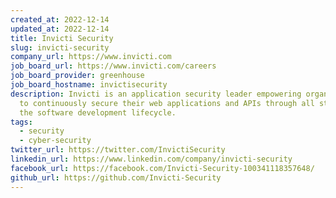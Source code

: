 ```yaml
---
created_at: 2022-12-14
updated_at: 2022-12-14
title: Invicti Security
slug: invicti-security
company_url: https://www.invicti.com
job_board_url: https://www.invicti.com/careers
job_board_provider: greenhouse
job_board_hostname: invictisecurity
description: Invicti is an application security leader empowering organizations
  to continuously secure their web applications and APIs through all stages of
  the software development lifecycle.
tags:
  - security
  - cyber-security
twitter_url: https://twitter.com/InvictiSecurity
linkedin_url: https://www.linkedin.com/company/invicti-security
facebook_url: https://facebook.com/Invicti-Security-100341118357648/
github_url: https://github.com/Invicti-Security
---
```

